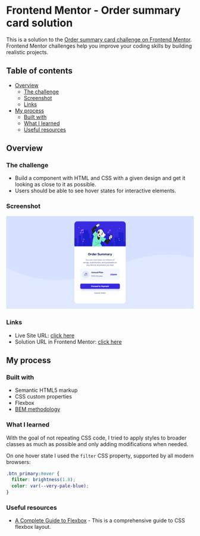 # Frontend Mentor - Order summary card solution

This is a solution to the [Order summary card challenge on Frontend Mentor](https://www.frontendmentor.io/challenges/order-summary-component-QlPmajDUj). Frontend Mentor challenges help you improve your coding skills by building realistic projects.

## Table of contents

- [Overview](#overview)
  - [The challenge](#the-challenge)
  - [Screenshot](#screenshot)
  - [Links](#links)
- [My process](#my-process)
  - [Built with](#built-with)
  - [What I learned](#what-i-learned)
  - [Useful resources](#useful-resources)

## Overview

### The challenge

- Build a component with HTML and CSS with a given design and get it looking as close to it as possible.
- Users should be able to see hover states for interactive elements.

### Screenshot

![Screenshot](./screenshot.png)

### Links

- Live Site URL: [click here](https://iulso.github.io/order-summary-component/)
- Solution URL in Frontend Mentor: [click here](https://www.frontendmentor.io/solutions/order-summary-component-OKQ5AUjVAv)

## My process

### Built with

- Semantic HTML5 markup
- CSS custom properties
- Flexbox
- [BEM methodology](https://en.bem.info/methodology/)

### What I learned

With the goal of not repeating CSS code, I tried to apply styles to broader classes as much as possible and only adding modifications when needed.

On one hover state I used the `filter` CSS property, supported by all modern browsers:

```css
.btn_primary:hover {
  filter: brightness(1.8);
  color: var(--very-pale-blue);
}
```

### Useful resources

- [A Complete Guide to Flexbox](https://css-tricks.com/snippets/css/a-guide-to-flexbox/) - This is a comprehensive guide to CSS flexbox layout.
